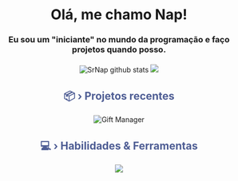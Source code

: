 <h1 align="center">Olá, me chamo Nap!</h1>

<h3 align="center">Eu sou um "iniciante" no mundo da programação e faço projetos quando posso.</h3>

<div align="center" style="margin-top: 20px;">
  <img class="stats-item" src="https://github-readme-stats.vercel.app/api?username=SrNap&show_icons=true&hide_border=true&title_color=4E5D94&icon_color=4E5D94&text_color=9fabb7&bg_color=ffffff00" alt="SrNap github stats" /> 
  <img class="stats-item" src="https://github-readme-stats.vercel.app/api/top-langs/?username=SrNap&layout=compact&hide_border=true&title_color=4E5D94&text_color=9fabb7&bg_color=ffffff00" />
</div>

<div align="center" style="margin-top: 30px;">
  <h2 style="color: #4E5D94;">📦 › Projetos recentes</h2>
</div>

<div align="center">
  <a href="https://github.com/SrNap/gift-manager" target="_blank" style="text-decoration: none;">
    <img src="https://github-readme-stats.vercel.app/api/pin/?username=SrNap&repo=gift-manager&hide_border=true&title_color=4E5D94&text_color=9fabb7&icon_color=4E5D94&bg_color=ffffff00" alt="Gift Manager">
  </a>
</div>

<div align="center" style="margin-top: 30px;">
  <h2 style="color: #4E5D94;">💻 › Habilidades & Ferramentas</h2>
  <img src="https://skillicons.dev/icons?i=discordjs,discord,nodejs,mongodb,windows,SrNap" />
</div>
